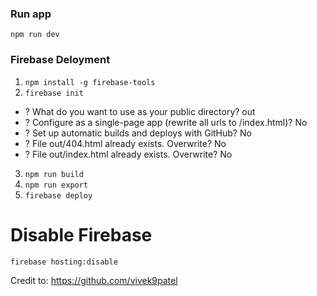 ### Run app
`npm run dev`

### Firebase Deloyment
1. `npm install -g firebase-tools`
2. `firebase init`
  - ? What do you want to use as your public directory? out
  - ? Configure as a single-page app (rewrite all urls to /index.html)? No
  - ? Set up automatic builds and deploys with GitHub? No
  - ? File out/404.html already exists. Overwrite? No
  - ? File out/index.html already exists. Overwrite? No
3. `npm run build`
4. `npm run export`
5. `firebase deploy`

# Disable Firebase
`firebase hosting:disable`


Credit to: 
https://github.com/vivek9patel
